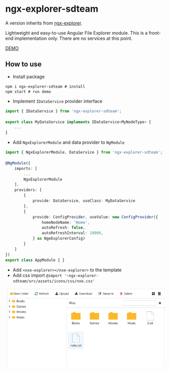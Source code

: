# ngx-explorer-sdteam
A version inherits from [ngx-explorer](https://github.com/artemnih/ngx-explorer).

Lightweight and easy-to-use Angular File Explorer module.
This is a front-end implementation only. There are no services at this point.

[DEMO](https://artemnih.github.io/ngx-explorer/)

## How to use

-   Install package

```
npm i ngx-explorer-sdteam # install
npm start # run demo
```

-   Implement `IDataService` provider interface

```Typescript
import { IDataService } from 'ngx-explorer-sdteam';

export class MyDataService implements IDataService<MyNodeType> {
    ...
}
```

-   Add `NgxExplorerModule` and data provider to `NgModule`

```Typescript
import { NgxExplorerModule, DataService } from 'ngx-explorer-sdteam';

@NgModule({
    imports: [
        ...
        NgxExplorerModule
    ],
    providers: [
        {
            provide: DataService, useClass: MyDataService
        },
        {
            provide: ConfigProvider, useValue: new ConfigProvider({
                homeNodeName: 'Home',
                autoRefresh: false,
                autoRefreshInterval: 10000,
            } as NgeExplorerConfig)
        }
    ]
})
export class AppModule { }
```

-   Add `<nxe-explorer></nxe-explorer>` to the template
-   Add css import `@import '~ngx-explorer-sdteam/src/assets/icons/css/nxe.css'`

![explorer](docs/ss.png)
